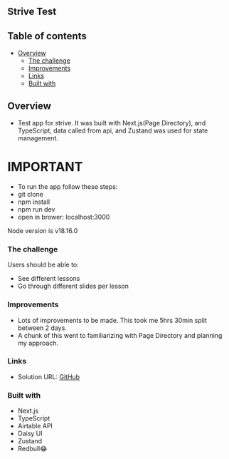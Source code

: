 ## Strive Test

## Table of contents

- [Overview](#overview)
  - [The challenge](#the-challenge)
  - [Improvements](#screenshots)
  - [Links](#links)
  - [Built with](#built-with)

## Overview

- Test app for strive. It was built with Next.js(Page Directory), and TypeScript, data called from api, and Zustand was used for state management.

# IMPORTANT

- To run the app follow these steps:
- git clone
- npm install
- npm run dev
- open in brower: localhost:3000

Node version is v18.16.0

### The challenge

Users should be able to:

- See different lessons
- Go through different slides per lesson

### Improvements

- Lots of improvements to be made. This took me 5hrs 30min split between 2 days.
- A chunk of this went to familiarizing with Page Directory and planning my approach.

### Links

<!--  -->

- Solution URL: [GitHub](https://github.com/mikenjuki/strive--test)

### Built with

- Next.js
- TypeScript
- Airtable API
- Daisy UI
- Zustand
- Redbull😂
